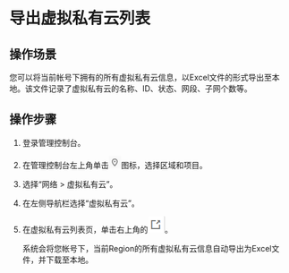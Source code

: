 # 导出虚拟私有云列表<a name="vpc010001"></a>

## 操作场景<a name="section50407262175221"></a>

您可以将当前帐号下拥有的所有虚拟私有云信息，以Excel文件的形式导出至本地。该文件记录了虚拟私有云的名称、ID、状态、网段、子网个数等。

## 操作步骤<a name="section8755447183137"></a>

1.  登录管理控制台。
2.  在管理控制台左上角单击![](figures/icon-region.png)图标，选择区域和项目。
3.  选择“网络 \> 虚拟私有云”。
4.  在左侧导航栏选择“虚拟私有云”。
5.  在虚拟私有云列表页，单击右上角的![](figures/icon-export.png)。

    系统会将您帐号下，当前Region的所有虚拟私有云信息自动导出为Excel文件，并下载至本地。


